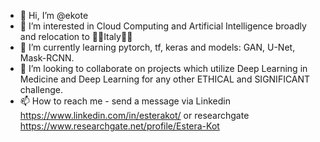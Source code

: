 - 👋 Hi, I’m @ekote
- 👀 I’m interested in Cloud Computing and Artificial Intelligence broadly and relocation to 🍕🍕Italy🍕🍕
- 🌱 I’m currently learning pytorch, tf, keras and models: GAN, U-Net, Mask-RCNN.
- 💞️ I’m looking to collaborate on projects which utilize Deep Learning in Medicine and Deep Learning for any other ETHICAL and SIGNIFICANT challenge.
- 📫 How to reach me - send a message via Linkedin https://www.linkedin.com/in/esterakot/ or researchgate https://www.researchgate.net/profile/Estera-Kot 

<!---
ekote/ekote is a ✨ special ✨ repository because its `README.md` (this file) appears on your GitHub profile.
You can click the Preview link to take a look at your changes.
--->
